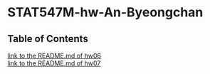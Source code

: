 # STAT547M-hw-An-Byeongchan
 
## Table of Contents  
[link to the README.md of hw06](hw06/README.md)  
[link to the README.md of hw07](hw07/README.md)  
